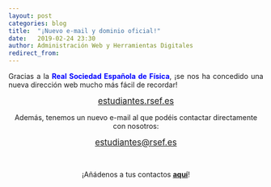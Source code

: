 ```yaml
---
layout: post
categories: blog
title:  "¡Nuevo e-mail y dominio oficial!"
date:   2019-02-24 23:30
author: Administración Web y Herramientas Digitales
redirect_from:
---
```


<p style="text-align: justify;">
  Gracias a la <span style="color:blue;font-weight:bold">Real Sociedad Española de Física</span>, ¡se nos ha concedido una nueva dirección web mucho más fácil de recordar!
</p>

<center><big><bold><a href="https://estudiantes.rsef.es">estudiantes.rsef.es</a></bold></big></center>

<p style="text-align: center;">
  Además, tenemos un nuevo e-mail al que podéis contactar directamente con nosotros:
</p>

<center><big><bold><a href="mailto:estudiantes@rsef.es">estudiantes@rsef.es</a></bold></big></center>
<p>
  &nbsp;
</p>
<p style="text-align: center;">
  ¡Añádenos a tus contactos <span style="color:red;font-weight:bold"><a href="https://www.google.com/contacts">aquí</a></span>!
</p>
